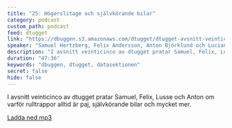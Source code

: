 ```yaml
---
title: "25: Högerslitage och självkörande bilar"
category: podcast
custom_path: podcast
feed: dtugget
link: "https://dbuggen.s3.amazonaws.com/dtugget/dtugget-avsnitt-veinticinco.mp3"
speaker: "Samuel Hertzberg, Felix Andersson, Anton Björklund och Luciano Zapata"
description: "I avsnitt veinticinco av dtugget pratar Samuel, Felix, Lusse och Anton om varför rulltrappor alltid är paj, självkörande bilar och mycket mer."
duration: "47:36"
keywords: "dbuggen, dtugget, datasektionen"
secret: false
hide: false
---
```

<script src="/audiojs/audio.min.js"></script>
<script>
  audiojs.events.ready(function() {
    var as = audiojs.createAll();
  });
</script>

I avsnitt veinticinco av dtugget pratar Samuel, Felix, Lusse och Anton om varför rulltrappor alltid är paj, självkörande bilar och mycket mer.

<audio src="{{ page.link }}" preload="auto"></audio>

<p class="center">
  <a class="center" href="{{ page.link }}">Ladda ned mp3</a>
</p>
